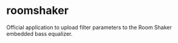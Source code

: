 # roomshaker
Official application to upload filter parameters to the Room Shaker embedded bass equalizer.

